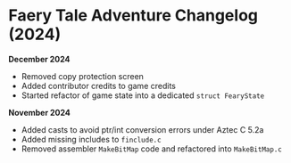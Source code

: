 # Faery Tale Adventure Changelog (2024)

**December 2024**
* Removed copy protection screen
* Added contributor credits to game credits 
* Started refactor of game state into a dedicated `struct FearyState` 

**November 2024**
* Added casts to avoid ptr/int conversion errors under Aztec C 5.2a
* Added missing includes to `finclude.c`
* Removed assembler `MakeBitMap` code and refactored into `MakeBitMap.c`
